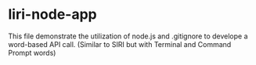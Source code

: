 # liri-node-app

This file demonstrate the utilization of node.js and .gitignore to develope a word-based API call. (Similar to SIRI but with Terminal and Command Prompt words)